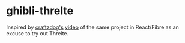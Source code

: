 # ghibli-threlte

Inspired by [craftzdog's](https://github.com/craftzdog) [video](https://www.youtube.com/watch?v=IGK6eceWyU4) of the same project in React/Fibre as an excuse to try out Threlte.
